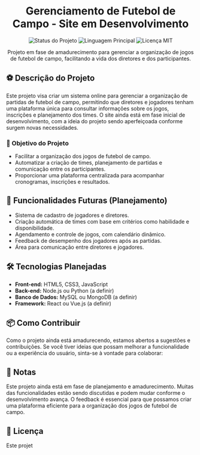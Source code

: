 <h1 align="center">Gerenciamento de Futebol de Campo - Site em Desenvolvimento</h1>

<p align="center">
  <img src="https://img.shields.io/badge/Status-Em%20Desenvolvimento-yellow" alt="Status do Projeto">
  <img src="https://img.shields.io/badge/Linguagem-JavaScript-blue" alt="Linguagem Principal">
  <img src="https://img.shields.io/badge/Licença-MIT-green.svg" alt="Licença MIT">
</p>

<p align="center">
  Projeto em fase de amadurecimento para gerenciar a organização de jogos de futebol de campo, facilitando a vida dos diretores e dos participantes.
</p>

<h2>⚽ Descrição do Projeto</h2>

<p>Este projeto visa criar um sistema online para gerenciar a organização de partidas de futebol de campo, permitindo que diretores e jogadores tenham uma plataforma única para consultar informações sobre os jogos, inscrições e planejamento dos times. O site ainda está em fase inicial de desenvolvimento, com a ideia do projeto sendo aperfeiçoada conforme surgem novas necessidades.</p>

<h3>🎯 Objetivo do Projeto</h3>

<ul>
  <li>Facilitar a organização dos jogos de futebol de campo.</li>
  <li>Automatizar a criação de times, planejamento de partidas e comunicação entre os participantes.</li>
  <li>Proporcionar uma plataforma centralizada para acompanhar cronogramas, inscrições e resultados.</li>
</ul>

<h2>🚀 Funcionalidades Futuras (Planejamento)</h2>

<ul>
  <li>Sistema de cadastro de jogadores e diretores.</li>
  <li>Criação automática de times com base em critérios como habilidade e disponibilidade.</li>
  <li>Agendamento e controle de jogos, com calendário dinâmico.</li>
  <li>Feedback de desempenho dos jogadores após as partidas.</li>
  <li>Área para comunicação entre diretores e jogadores.</li>
</ul>

<h2>🛠️ Tecnologias Planejadas</h2>

<ul>
  <li><strong>Front-end:</strong> HTML5, CSS3, JavaScript</li>
  <li><strong>Back-end:</strong> Node.js ou Python (a definir)</li>
  <li><strong>Banco de Dados:</strong> MySQL ou MongoDB (a definir)</li>
  <li><strong>Framework:</strong> React ou Vue.js (a definir)</li>
</ul>

<h2>📦 Como Contribuir</h2>

<p>Como o projeto ainda está amadurecendo, estamos abertos a sugestões e contribuições. Se você tiver ideias que possam melhorar a funcionalidade ou a experiência do usuário, sinta-se à vontade para colaborar:</p>


<h2>📝 Notas</h2>

<p>Este projeto ainda está em fase de planejamento e amadurecimento. Muitas das funcionalidades estão sendo discutidas e podem mudar conforme o desenvolvimento avança. O feedback é essencial para que possamos criar uma plataforma eficiente para a organização dos jogos de futebol de campo.</p>

<h2>📄 Licença</h2>

<p>Este projet
